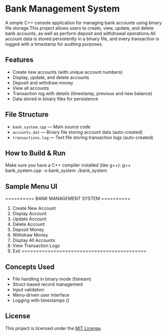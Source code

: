 # Bank Management System

A simple C++ console application for managing bank accounts using binary file storage.This project allows users to create, view, update, and delete bank accounts, as well as perform deposit and withdrawal operations.All account data is stored persistently in a binary file, and every transaction is logged with a timestamp for auditing purposes.

## Features

- Create new accounts (with unique account numbers)
- Display, update, and delete accounts
- Deposit and withdraw money
- View all accounts
- Transaction log with details (timestamp, previous and new balance)
- Data stored in binary files for persistence

## File Structure

- `bank_system.cpp` — Main source code
- `accounts.dat` — Binary file storing account data (auto-created)
- `transactions.log` — Text file storing transaction logs (auto-created)

## How to Build & Run

Make sure you have a C++ compiler installed (like g++):
g++ bank_system.cpp -o bank_system
./bank_system

## Sample Menu UI
========== BANK MANAGEMENT SYSTEM ==========
1. Create New Account
2. Display Account
3. Update Account
4. Delete Account
5. Deposit Money
6. Withdraw Money
7. Display All Accounts
8. View Transaction Logs
9. Exit
===========================================

## Concepts Used
- File handling in binary mode (fstream)
- Struct-based record management
- Input validation
- Menu-driven user interface
- Logging with timestamps (<ctime>)

##  License
This project is licensed under the [MIT License](LICENSE).
